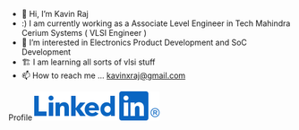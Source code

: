 - 👋 Hi, I’m Kavin Raj
- :) I am currently working as a Associate Level Engineer in Tech Mahindra Cerium Systems ( VLSI Engineer )
- 👀 I’m interested in Electronics Product Development and SoC Development
- 🏗 I am learning all sorts of vlsi stuff
- 📫 How to reach me ... <kavinxraj@gmail.com>

Profile
[![LinkedIn](.resource/LinkedIn-Blue.png)](https://www.linkedin.com/in/kavinxraj)
